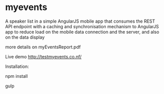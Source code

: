 # myevents
A speaker list in a simple AngularJS mobile app that consumes the REST API endpoint with a caching and synchronisation mechanism to AngularJS app to reduce load on the mobile data connection and the server, and also on the data display

more details on myEventsReport.pdf


Live demo
http://testmyevents.co.nf/ 

Installation:

npm install


gulp
